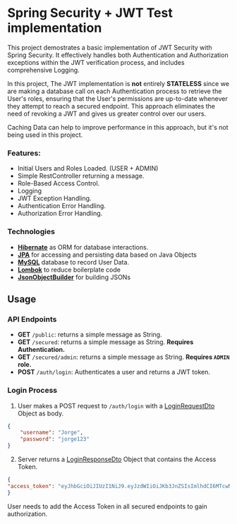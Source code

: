 # Spring Security + JWT Test implementation
This project demostrates a basic implementation of JWT Security with Spring Security. It effectively handles both Authentication and Authorization exceptions within the JWT verification process, and includes comprehensive Logging.

In this project, The JWT implementation is **not** entirely **STATELESS** since we are making a database call on each Authentication process to retrieve the User's roles, ensuring that the User's permissions are up-to-date whenever they attempt to reach a secured endpoint.
This approach eliminates the need of revoking a JWT and gives us greater control over our users.

Caching Data can help to improve performance in this approach, but it's not being used in this project.

### Features:
* Initial Users and Roles Loaded. (USER + ADMIN)
* Simple RestController returning a message.
* Role-Based Access Control.
* Logging
* JWT Exception Handling.
* Authentication Error Handling.
* Authorization Error Handling.

### Technologies
* **[Hibernate](https://hibernate.org)** as ORM for database interactions.
* **[JPA](https://en.wikipedia.org/wiki/Jakarta_Persistence)** for accessing and persisting data based on Java Objects
* **[MySQL](https://www.mysql.com/)** database to record User Data.
* **[Lombok](https://projectlombok.org/features)** to reduce boilerplate code
* **[JsonObjectBuilder](https://mvnrepository.com/artifact/org.glassfish/jakarta.json)** for building JSONs

## Usage
### API Endpoints
* **GET** `/public`: returns a simple message as String.
* **GET** `/secured`: returns a simple message as String. **Requires Authentication.**
* **GET** `/secured/admin`: returns a simple message as String. **Requires ```ADMIN``` role.**
* **POST** `/auth/login`: Authenticates a user and returns a JWT token.

### Login Process
1. User makes a POST request to `/auth/login` with a [LoginRequestDto](https://github.com/JorgeEnriquez123/JWT-Implementation-Test/blob/main/src/main/java/com/jorge/jwtnewtest/dto/LoginRequestDto.java) Object as body.
```json
{
    "username": "Jorge",
    "password": "jorge123"
}
```
2. Server returns a [LoginResponseDto](https://github.com/JorgeEnriquez123/JWT-Implementation-Test/blob/main/src/main/java/com/jorge/jwtnewtest/dto/LoginResponseDto.java) Object that contains the Access Token.
```json
{
"access_token": "eyJhbGciOiJIUzI1NiJ9.eyJzdWIiOiJKb3JnZSIsImlhdCI6MTcwNDUyNzU4OCwiZXhwIjoxNzA0NTI3NjQ4fQ.ylqZkFGIyymfyyB9wzOEexsAM-w8TKDowvX5keNIyB4",
}
```
User needs to add the Access Token in all secured endpoints to gain authorization.